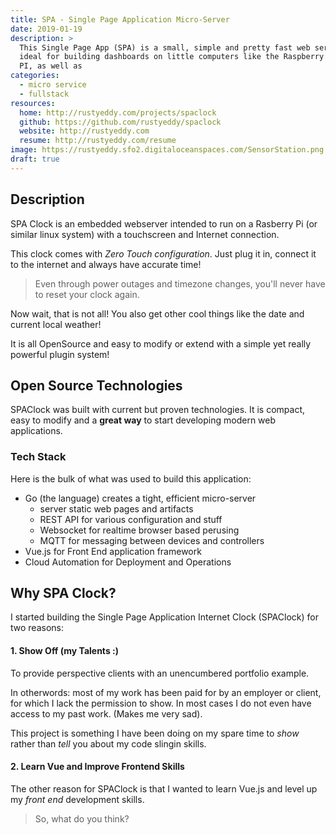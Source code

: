```yaml
---
title: SPA - Single Page Application Micro-Server
date: 2019-01-19
description: >
  This Single Page App (SPA) is a small, simple and pretty fast web server
  ideal for building dashboards on little computers like the Raspberry
  PI, as well as                   
categories: 
  - micro service
  - fullstack
resources:
  home: http://rustyeddy.com/projects/spaclock
  github: https://github.com/rustyeddy/spaclock
  website: http://rustyeddy.com
  resume: http://rustyeddy.com/resume
image: https://rustyeddy.sfo2.digitaloceanspaces.com/SensorStation.png
draft: true
---
```


## Description

SPA Clock is an embedded webserver intended to run on a Rasberry Pi
(or similar linux system) with a touchscreen and Internet connection.

This clock comes with _Zero Touch configuration_. Just plug it in,
connect it to the internet and always have accurate time! 

> Even through power outages and timezone changes, you'll never have
> to reset your clock again.

Now wait, that is not all! You also get other cool things like the
date and current local weather!  

It is all OpenSource and easy to modify or extend with a simple yet
really powerful plugin system! 

## Open Source Technologies

SPAClock was built with current but proven technologies. It is
compact, easy to modify and a __great way__ to start developing modern
web applications.

### Tech Stack

Here is the bulk of what was used to build this application:

- Go (the language) creates a tight, efficient micro-server
  - server static web pages and artifacts
  - REST API for various configuration and stuff
  - Websocket for realtime browser based perusing
  - MQTT for messaging between devices and controllers
- Vue.js for Front End application framework
- Cloud Automation for Deployment and Operations

## Why SPA Clock?

I started building the Single Page Application Internet Clock
(SPAClock) for two reasons: 

#### 1. Show Off (my Talents :)

To provide perspective clients with an unencumbered portfolio
example. 

In otherwords: most of my work has been paid for by an employer or
client, for which I lack the permission to show. In most cases I do
not even have access to my past work. (Makes me very sad).

This project is something I have been doing on my spare time to
_show_ rather than _tell_ you about my code slingin skills.

#### 2. Learn Vue and Improve Frontend Skills

The other reason for SPAClock is that I wanted to learn Vue.js and
level up my _front end_ development skills. 

> So, what do you think?

